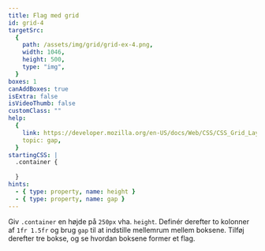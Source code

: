 ```yaml
---
title: Flag med grid
id: grid-4
targetSrc:
  {
    path: /assets/img/grid/grid-ex-4.png,
    width: 1046,
    height: 500,
    type: "img",
  }
boxes: 1
canAddBoxes: true
isExtra: false
isVideoThumb: false
customClass: ""
help:
  {
    link: https://developer.mozilla.org/en-US/docs/Web/CSS/CSS_Grid_Layout/Basic_Concepts_of_Grid_Layout#gutters,
    topic: gap,
  }
startingCSS: |
  .container {
    
  }
hints:
  - { type: property, name: height }
  - { type: property, name: gap }
---
```


Giv `.container` en højde på `250px` vha. `height`. Definér derefter to kolonner af `1fr 1.5fr` og brug `gap` til at indstille mellemrum mellem boksene. Tilføj derefter tre bokse, og se hvordan boksene former et flag.
